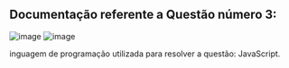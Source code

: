 ## Documentação referente a Questão número 3: 

![image](https://user-images.githubusercontent.com/56409084/155057158-75f4cea2-4f0e-4c06-8763-f0112dfa7588.png)
![image](https://user-images.githubusercontent.com/56409084/155057329-c325b534-918e-4516-bbf0-ea331e60450d.png)

inguagem de programação utilizada para resolver a questão: JavaScript.
